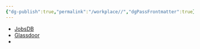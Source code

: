 ```yaml
---
{"dg-publish":true,"permalink":"/workplace//","dgPassFrontmatter":true}
---
```


- [JobsDB](https://hk.jobsdb.com/hk)
- [Glassdoor](https://www.glassdoor.com/Job/hong-kong)
- 